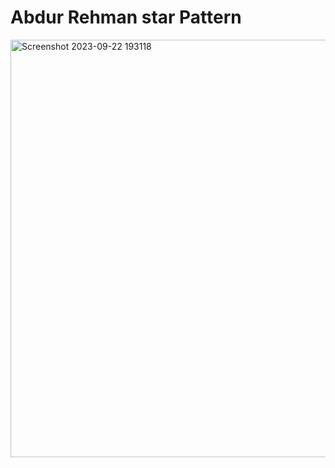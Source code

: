 # Abdur Rehman star Pattern

<img width="668" alt="Screenshot 2023-09-22 193118" src="https://github.com/arehman1711/Abdur_Rehman-Pattern/assets/115952882/0c6255a7-4775-400a-80af-b39b0e884933">

